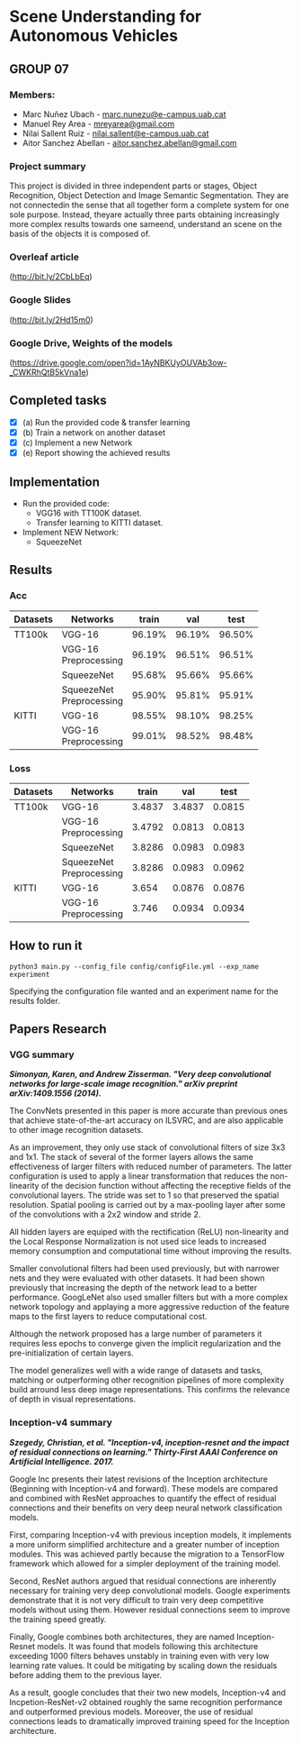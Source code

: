 # Scene Understanding for Autonomous Vehicles

## GROUP 07


### Members:
- Marc Nuñez Ubach - <marc.nunezu@e-campus.uab.cat>
- Manuel Rey Area - <mreyarea@gmail.com>
- Nilai Sallent Ruiz - <nilai.sallent@e-campus.uab.cat>
- Aitor Sanchez Abellan - <aitor.sanchez.abellan@gmail.com>

### Project summary
This project is divided in three independent parts or stages, Object Recognition, Object Detection and Image Semantic Segmentation. They are not connectedin the sense that all together form a complete system for one sole purpose. Instead, theyare actually three parts obtaining increasingly more complex results towards one sameend, understand an scene on the basis of the objects it is composed of.

### Overleaf article
(http://bit.ly/2CbLbEq)

### Google Slides
(http://bit.ly/2Hd15m0)

### Google Drive, Weights of the models
(https://drive.google.com/open?id=1AyNBKUyOUVAb3ow-_CWKRhQtB5kVna1e)

## Completed tasks

- [x] (a) Run the provided code & transfer learning
- [x] (b) Train a network on another dataset
- [x] (c) Implement a new Network
- [x] (e) Report showing the achieved results

## Implementation

- Run the provided code:
	- VGG16 with TT100K dataset.
	- Transfer learning to KITTI dataset.
- Implement NEW Network:
	- SqueezeNet

## Results
### Acc

| Datasets | Networks  | train  | val   | test  |
|----------|-----------|--------|-------|-------|
| TT100k   | VGG-16    | 96.19%      | 96.19%     | 96.50%     |
|          | VGG-16 <br> Preprocessing   | 96.19%      | 96.51%     | 96.51%     |
|          | SqueezeNet | 95.68%      | 95.66%     | 95.66%     |
|	   | SqueezeNet <br> Preprocessing | 95.90%      | 95.81%     | 95.91%     |
| KITTI    | VGG-16    | 98.55%      | 98.10%     | 98.25%     |
|          | VGG-16 <br> Preprocessing   | 99.01%      | 98.52%     | 98.48%     |

### Loss

| Datasets | Networks  | train  | val   | test  |
|----------|-----------|--------|-------|-------|
| TT100k   | VGG-16    | 3.4837      | 3.4837     | 0.0815     |
|          | VGG-16 <br> Preprocessing   | 3.4792     | 0.0813     | 0.0813     |
|          | SqueezeNet | 3.8286      | 0.0983     | 0.0983     |
|          | SqueezeNet <br> Preprocessing | 3.8286      | 0.0983     | 0.0962     |
| KITTI    | VGG-16    | 3.654      | 0.0876     | 0.0876     |
|          | VGG-16 <br> Preprocessing | 3.746      | 0.0934     | 0.0934     |



## How to run it
`python3 main.py --config_file config/configFile.yml --exp_name experiment`

Specifying the configuration file wanted and an experiment name for the results folder.

## Papers Research
### VGG summary 
__*Simonyan, Karen, and Andrew Zisserman. "Very deep convolutional networks for large-scale image recognition." arXiv preprint arXiv:1409.1556 (2014).*__

The ConvNets presented in this paper is more accurate than previous ones that achieve state-of-the-art accuracy on ILSVRC, and are also applicable to other image recognition datasets.

As an improvement, they only use stack of convolutional filters of size 3x3 and 1x1. The stack of several of the former layers allows the same effectiveness of larger filters with reduced number of parameters. The latter configuration is used to apply a linear transformation that reduces the non-linearity of the decision function without affecting the receptive fields of the convolutional layers. The stride was set to 1 so that preserved the spatial resolution. Spatial pooling is carried out by a max-pooling layer after some of the convolutions with a 2x2 window and stride 2.

All hidden layers are equiped with the rectification (ReLU) non-linearity and the Local Response Normalization is not used sice leads to increased memory consumption and computational time without improving the results.

Smaller convolutional filters had been used previously, but with narrower nets and they were evaluated with other datasets. It had been shown previously that increasing the depth of the network lead to a better performance. GoogLeNet also used smaller filters but with a more complex network topology and applaying a more aggressive reduction of the feature maps to the first layers to reduce computational cost.

Although the network proposed has a large number of parameters it requires less epochs to converge given the implicit regularization and the pre-initialization of certain layers.

The model generalizes well with a wide range of datasets and tasks, matching or outperforming other recognition pipelines of more complexity build arround less deep image representations. This confirms the relevance of depth in visual representations.


### Inception-v4 summary

__*Szegedy, Christian, et al. "Inception-v4, inception-resnet and the impact of residual connections on learning." Thirty-First AAAI Conference on Artificial Intelligence. 2017.*__
 
Google Inc presents their latest revisions of the Inception architecture (Beginning with Inception-v4 and forward). These models are compared and combined with ResNet approaches to quantify the effect of residual connections and their benefits on very deep neural network classification models.
 
First, comparing Inception-v4 with previous inception models, it implements a more uniform simplified architecture and a greater number of inception modules.  This was achieved partly because the migration to a TensorFlow framework which allowed for a simpler deployment of the training model. 
 
Second, ResNet authors argued that residual connections are inherently necessary for training very deep convolutional models. Google experiments demonstrate that it is not very difficult to train very deep competitive models without using them. However residual connections seem to improve the training speed greatly. 
 
Finally, Google combines both architectures, they are named Inception-Resnet models. It was found that models following this architecture exceeding 1000 filters behaves unstably in training even with very low learning rate values. It could be mitigating by scaling down the residuals before adding them to the previous layer. 
 
As a result, google concludes that their two new models, Inception-v4 and Incpetion-ResNet-v2 obtained roughly the same recognition performance and outperformed previous models. Moreover, the use of residual connections leads to dramatically improved training speed for the Inception architecture. 
